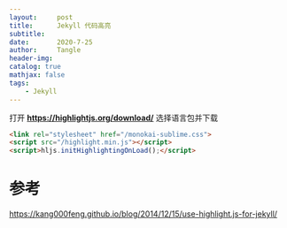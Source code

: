 ```yaml
---
layout:     post
title:      Jekyll 代码高亮
subtitle:   
date:       2020-7-25
author:     Tangle
header-img:
catalog: true
mathjax: false
tags:
    - Jekyll
---
```


打开 **https://highlightjs.org/download/** 选择语言包并下载

```html
<link rel="stylesheet" href="/monokai-sublime.css">
<script src="/highlight.min.js"></script>
<script>hljs.initHighlightingOnLoad();</script>
```

# 参考

https://kang000feng.github.io/blog/2014/12/15/use-highlight.js-for-jekyll/
